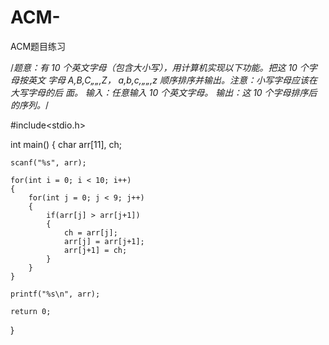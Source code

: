 # ACM-
ACM题目练习

/*题意：有 10 个英文字母（包含大小写），用计算机实现以下功能。把这 10 个字母按英文
字母 A,B,C„„,Z， a,b,c,„„,z 顺序排序并输出。注意：小写字母应该在大写字母的后
面。
输入：任意输入 10 个英文字母。
输出：这 10 个字母排序后的序列。*/

#include<stdio.h>

int main()
{
	char arr[11], ch;

	scanf("%s", arr);

	for(int i = 0; i < 10; i++)
	{
		for(int j = 0; j < 9; j++)
		{
	    	if(arr[j] > arr[j+1])
			{
		    	ch = arr[j];
		    	arr[j] = arr[j+1];
		    	arr[j+1] = ch;
			}
		}
	}

	printf("%s\n", arr);

	return 0;
}
